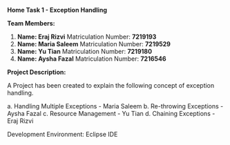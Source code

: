 **Home Task 1 - Exception Handling**

**Team Members:**
  1. **Name: Eraj Rizvi**
     Matriculation Number: **7219193**
  3. **Name: Maria Saleem**
     Matriculation Number: **7219529**
  5. **Name: Yu Tian**
     Matriculation Number: **7219180**
  7. **Name: Aysha Fazal**
     Matriculation Number: **7216546**
     
**Project Description:** 

A Project has been created to explain the following concept of exception handling.

a. Handling Multiple Exceptions - Maria Saleem
b. Re-throwing Exceptions - Aysha Fazal
c. Resource Management - Yu Tian
d. Chaining Exceptions - Eraj Rizvi

Development Environment: Eclipse IDE
